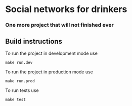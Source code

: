 # Social networks for drinkers
### One more project that will not finished ever

## Build instructions

To run the project in development mode use
```
make run.dev
```

To run the project in production mode use
```
make run.prod
```

To run tests use
```
make test
```
